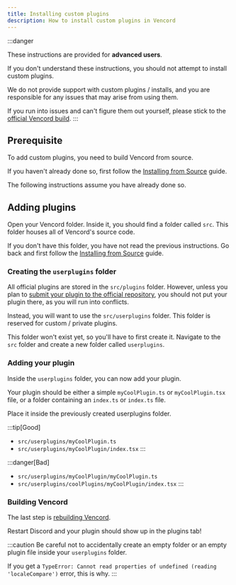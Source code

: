 ```yaml
---
title: Installing custom plugins
description: How to install custom plugins in Vencord
---
```


:::danger

These instructions are provided for **advanced users**.

If you don't understand these instructions, you should not attempt to install custom plugins.

We do not provide support with custom plugins / installs, and you are responsible for any issues that may arise from using them.

If you run into issues and can't figure them out yourself, please stick to the [official Vencord build](https://vencord.dev/download).
:::

## Prerequisite

To add custom plugins, you need to build Vencord from source.

If you haven't already done so, first follow the [Installing from Source](/installing) guide. 

The following instructions assume you have already done so.

## Adding plugins

Open your Vencord folder. Inside it, you should find a folder called `src`. This folder houses all of Vencord's source code.

If you don't have this folder, you have not read the previous instructions. Go back and first follow the [Installing from Source](/installing) guide.

### Creating the `userplugins` folder

All official plugins are stored in the `src/plugins` folder.
However, unless you plan to [submit your plugin to the official repository](/plugins/submission), you should not put your plugin there, as you will run into conflicts.

Instead, you will want to use the `src/userplugins` folder. This folder is reserved for custom / private plugins.

This folder won't exist yet, so you'll have to first create it. Navigate to the `src` folder and create a new folder called `userplugins`.

### Adding your plugin

Inside the `userplugins` folder, you can now add your plugin.

Your plugin should be either a simple `myCoolPlugin.ts` or `myCoolPlugin.tsx` file, or a folder containing an `index.ts` or `index.ts` file.

Place it inside the previously created userplugins folder.

:::tip[Good]
- `src/userplugins/myCoolPlugin.ts`
- `src/userplugins/myCoolPlugin/index.tsx`
:::

:::danger[Bad]
- `src/userplugins/myCoolPlugin/myCoolPlugin.ts`
- `src/userplugins/coolPlugins/myCoolPlugin/index.tsx`
:::

### Building Vencord

The last step is [rebuilding Vencord](/installing#building-vencord).

Restart Discord and your plugin should show up in the plugins tab!

:::caution
Be careful not to accidentally create an empty folder or an empty plugin file inside your `userplugins` folder.

If you get a `TypeError: Cannot read properties of undefined (reading 'localeCompare')` error, this is why.
:::
